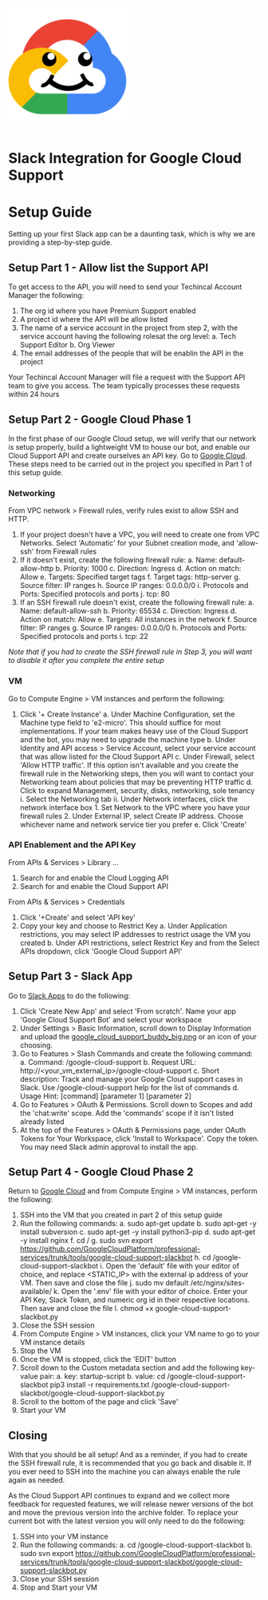 # ![Google Cloud Support Slackbot](google_cloud_support_buddy_small.png)
# Slack Integration for Google Cloud Support

# Setup Guide

Setting up your first Slack app can be a daunting task, which is why we are providing a step-by-step guide.

## Setup Part 1 - Allow list the Support API

To get access to the API, you will need to send your Techincal Account Manager the following:

1. The org id where you have Premium Support enabled
2. A project id where the API will be allow listed
3. The name of a service account in the project from step 2, with the service account having the following rolesat the org level:
	a. Tech Support Editor
	b. Org Viewer
4. The email addresses of the people that will be enablin the API in the project

Your Techincal Account Manager will file a request with the Support API team to give you access. The team typically processes these requests within 24 hours

## Setup Part 2 - Google Cloud Phase 1 

In the first phase of our Google Cloud setup, we will verify that our network is setup properly, build a lightweight VM to house our bot, and enable our Cloud Support API and create ourselves an API key. Go to [Google Cloud](cloud.google.com/console). These steps need to be carried out in the project you specified in Part 1 of this setup guide.

### Networking

From VPC network > Firewall rules, verify rules exist to allow SSH and HTTP.

1. If your project doesn't have a VPC, you will need to create one from VPC Networks. Select 'Automatic' for your Subnet creation mode, and 'allow-ssh' from Firewall rules
2. If it doesn't exist, create the following firewall rule:
	a. Name: default-allow-http
	b. Priority: 1000
	c. Direction: Ingress
	d. Action on match: Allow
	e. Targets: Specified target tags
	f. Target tags: http-server
	g. Source filter: IP ranges
	h. Source IP ranges: 0.0.0.0/0
	i. Protocols and Ports: Specified protocols and ports
	j. tcp: 80
3. If an SSH firewall rule doesn't exist, create the following firewall rule:
	a. Name: default-allow-ssh
	b. Priority: 65534
	c. Direction: Ingress
	d. Action on match: Allow
	e. Targets: All instances in the network
	f. Source filter: IP ranges
	g. Source IP ranges: 0.0.0.0/0
	h. Protocols and Ports: Specified protocols and ports
	i. tcp: 22

*Note that if you had to create the SSH firewall rule in Step 3, you will want to disable it after you complete the entire setup*

### VM

Go to Compute Engine > VM instances and perform the following:

1. Click '+ Create Instance'
	a. Under Machine Configuration, set the Machine type field to 'e2-micro'. This should suffice for most implementations. If your team makes heavy use of the Cloud Support and the bot, you may need to upgrade the machine type
	b. Under Identity and API access > Service Account, select your service account that was allow listed for the Cloud Support API
	c. Under Firewall, select 'Allow HTTP traffic'. If this option isn't available and you create the firewall rule in the Networking steps, then you will want to contact your Networking team about policies that may be preventing HTTP traffic
	d. Click to expand Management, security, disks, networking, sole tenancy
		i. Select the Networking tab
		ii. Under Network interfaces, click the network interface box
			1. Set Network to the VPC where you have your firewall rules
			2. Under External IP, select Create IP address. Choose whichever name and network service tier you prefer
	e. Click 'Create'

### API Enablement and the API Key

From APIs & Services > Library ...

1. Search for and enable the Cloud Logging API
2. Search for and enable the Cloud Support API

From APIs & Services > Credentials

1. Click '+Create' and select 'API key'
2. Copy your key and choose to Restrict Key
	a. Under Application restrictions, you may select IP addresses to restrict usage the VM you created
	b. Under API restrictions, select Restrict Key and from the Select APIs dropdown, click 'Google Cloud Support API'

## Setup Part 3 - Slack App

Go to [Slack Apps](api.slack.com/apps) to do the following:

1. Click 'Create New App' and select 'From scratch'. Name your app 'Google Cloud Support Bot' and select your workspace
2. Under Settings > Basic Information, scroll down to Display Information and upload the [google_cloud_support_buddy_big.png](google_cloud_support_buddy_big.png) or an icon of your choosing.
3. Go to Features > Slash Commands and create the following command:
	a. Command: /google-cloud-support 
	b. Request URL: http://<your_vm_external_ip>/google-cloud-support
	c. Short description: Track and manage your Google Cloud support cases in Slack. Use /google-cloud-support help for the list of commands
	d. Usage Hint: [command] [parameter 1] [parameter 2]
4. Go to Features > OAuth & Permissions. Scroll down to Scopes and add the 'chat:write' scope. Add the 'commands' scope if it isn't listed already listed
5. At the top of the Features > OAuth & Permissions page, under OAuth Tokens for Your Workspace, click 'Install to Workspace'. Copy the token. You may need Slack admin approval to install the app.

## Setup Part 4 - Google Cloud Phase 2

Return to [Google Cloud](cloud.google.com/console) and from Compute Engine > VM instances, perform the following:

1. SSH into the VM that you created in part 2 of this setup guide
2. Run the following commands:
	a. sudo apt-get update
	b. sudo apt-get -y install subversion
	c. sudo apt-get -y install python3-pip
	d. sudo apt-get -y install nginx
	f. cd /
	g. sudo svn export https://github.com/GoogleCloudPlatform/professional-services/trunk/tools/google-cloud-support-slackbot
	h. cd /google-cloud-support-slackbot
	i. Open the 'default' file with your editor of choice, and replace <STATIC_IP> with the external ip address of your VM. Then save and close the file
	j. sudo mv default /etc/nginx/sites-available/
	k. Open the '.env' file with your editor of choice. Enter your API Key, Slack Token, and numeric org id in their respective locations. Then save and close the file
	l. chmod +x google-cloud-support-slackbot.py
3. Close the SSH session
4. From Compute Engine > VM instances, click your VM name to go to your VM instance details
5. Stop the VM
6. Once the VM is stopped, click the 'EDIT' button
7. Scroll down to the Custom metadata section and add the following key-value pair:
	a. key: startup-script
	b. value: 
cd /google-cloud-support-slackbot
pip3 install -r requirements.txt
/google-cloud-support-slackbot/google-cloud-support-slackbot.py
8. Scroll to the bottom of the page and click 'Save'
9. Start your VM

## Closing

With that you should be all setup! And as a reminder, if you had to create the SSH firewall rule, it is recommended that you go back and disable it. If you ever need to SSH into the machine you can always enable the rule again as needed.

As the Cloud Support API continues to expand and we collect more feedback for requested features, we will release newer versions of the bot and move the previous version into the archive folder. To replace your current bot with the latest version you will only need to do the following:

1. SSH into your VM instance
2. Run the following commands:
	a. cd /google-cloud-support-slackbot
	b. sudo svn export https://github.com/GoogleCloudPlatform/professional-services/trunk/tools/google-cloud-support-slackbot/google-cloud-support-slackbot.py
3. Close your SSH session
4. Stop and Start your VM
